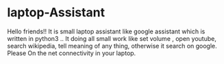 # laptop-Assistant
Hello friends!! It is small laptop assistant like google assistant which is written in python3 .. It doing all small work like set volume , open youtube, search wikipedia, tell meaning of any thing, otherwise it search on google. 
Please On the net connectivity in your laptop.
